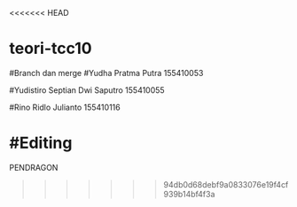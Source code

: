 <<<<<<< HEAD
# teori-tcc10
#Branch dan merge
#Yudha Pratma Putra 155410053

#Yudistiro Septian Dwi Saputro 155410055

#Rino Ridlo Julianto 155410116

#Editing
=======
PENDRAGON
>>>>>>> 94db0d68debf9a0833076e19f4cf939b14bf4f3a
